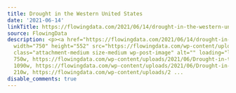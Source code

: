 ```yaml
---
title: Drought in the Western United States
date: '2021-06-14'
linkTitle: https://flowingdata.com/2021/06/14/drought-in-the-western-united-states/
source: FlowingData
description: <p><a href="https://flowingdata.com/2021/06/14/drought-in-the-western-united-states/"><img
  width="750" height="552" src="https://flowingdata.com/wp-content/uploads/2021/06/Drought-in-the-west-750x552.png"
  class="attachment-medium size-medium wp-post-image" alt="" loading="lazy" srcset="https://flowingdata.com/wp-content/uploads/2021/06/Drought-in-the-west-750x552.png
  750w, https://flowingdata.com/wp-content/uploads/2021/06/Drought-in-the-west-1090x803.png
  1090w, https://flowingdata.com/wp-content/uploads/2021/06/Drought-in-the-west-210x155.png
  210w, https://flowingdata.com/wp-content/uploads/2 ...
disable_comments: true
---
```

<p><a href="https://flowingdata.com/2021/06/14/drought-in-the-western-united-states/"><img width="750" height="552" src="https://flowingdata.com/wp-content/uploads/2021/06/Drought-in-the-west-750x552.png" class="attachment-medium size-medium wp-post-image" alt="" loading="lazy" srcset="https://flowingdata.com/wp-content/uploads/2021/06/Drought-in-the-west-750x552.png 750w, https://flowingdata.com/wp-content/uploads/2021/06/Drought-in-the-west-1090x803.png 1090w, https://flowingdata.com/wp-content/uploads/2021/06/Drought-in-the-west-210x155.png 210w, https://flowingdata.com/wp-content/uploads/2 ...